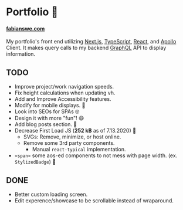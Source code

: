 # Portfolio 👀

#### [fabianswe.com](https://www.fabianswe.com)

 My portfolio's front end utilizing [Next.js](https://nextjs.org/), [TypeScript](https://www.typescriptlang.org/), [React](http://reactjs.org/), and [Apollo](http://apollographql.com/) Client. It makes query calls to my backend [GraphQL](http://graphql.org/) API to display information.

## TODO

* Improve project/work navigation speeds.
* Fix height calculations when updating vh.
* Add and Improve Accessibility features.
* Modify for mobile displays. 📱
* Look into SEOs for SPAs 🤓
* Design it with more "fun"! 😄
* Add blog posts section. 📄
* Decrease First Load JS (**252 kB** as of 7.13.2020) 🐌
  * SVGs: Remove, minimize, or host online.
  * Remove some 3rd party components.
    * Manual `react-typical` implementation.
* `<span>` some aos-ed components to not mess with page width. (ex. `StylizedBadge`) 👻

## DONE

* Better custom loading screen.
* Edit experence/showcase to be scrollable instead of wraparound.
